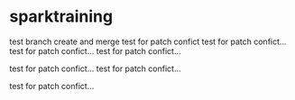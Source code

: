 # sparktraining
test branch create and merge
test for patch confict
test for patch confict...
test for patch confict...
test for patch confict...

test for patch confict...
test for patch confict...

test for patch confict...
